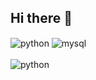 ## Hi there 👋

<div style="display: inline_block">
  
  <img align="center" alt="python" src="https://img.shields.io/badge/Python-14354C?style=for-the-badge&logo=python&logoColor=white" />
  <img align="center" alt="mysql" src= "https://img.shields.io/badge/MySQL-005C84?style=for-the-badge&logo=mysql&logoColor=white" />
</div><br/>

<div style="display: inline_block">
  
  <img align="center" alt="python" src="https://github-readme-stats.vercel.app/api/top-langs/?username=m4r1nho&theme=blue-green" />
</div><br/>
